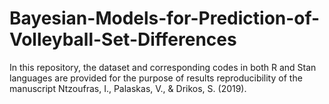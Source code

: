 # Bayesian-Models-for-Prediction-of-Volleyball-Set-Differences
In this repository, the dataset and corresponding codes in both R and Stan languages are provided for the purpose of results reproducibility of the manuscript
Ntzoufras, I., Palaskas, V., & Drikos, S. (2019). 
